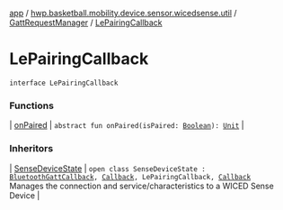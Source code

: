 [app](../../../index.md) / [hwp.basketball.mobility.device.sensor.wicedsense.util](../../index.md) / [GattRequestManager](../index.md) / [LePairingCallback](.)

# LePairingCallback

`interface LePairingCallback`

### Functions

| [onPaired](on-paired.md) | `abstract fun onPaired(isPaired: `[`Boolean`](https://kotlinlang.org/api/latest/jvm/stdlib/kotlin/-boolean/index.html)`): `[`Unit`](https://kotlinlang.org/api/latest/jvm/stdlib/kotlin/-unit/index.html) |

### Inheritors

| [SenseDeviceState](../../../hwp.basketball.mobility.device.sensor.wicedsense.ws_bs/-sense-device-state/index.md) | `open class SenseDeviceState : `[`BluetoothGattCallback`](https://developer.android.com/reference/android/bluetooth/BluetoothGattCallback.html)`, `[`Callback`](https://developer.android.com/reference/android/os/Handler/Callback.html)`, LePairingCallback, `[`Callback`](../../../hwp.basketball.mobility.device.sensor.wicedsense.wicedsmart.ota/-ota-app-info-reader/-callback/index.md)<br>Manages the connection and service/characteristics to a WICED Sense Device |

